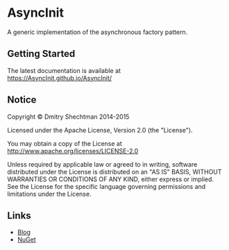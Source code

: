 AsyncInit
=========

A generic implementation of the asynchronous factory pattern.

Getting Started
---------------

The latest documentation is available at https://AsyncInit.github.io/AsyncInit/

Notice
------

   Copyright © Dmitry Shechtman 2014-2015

   Licensed under the Apache License, Version 2.0 (the "License").

   You may obtain a copy of the License at
   http://www.apache.org/licenses/LICENSE-2.0

   Unless required by applicable law or agreed to in writing, software
   distributed under the License is distributed on an "AS IS" BASIS,
   WITHOUT WARRANTIES OR CONDITIONS OF ANY KIND, either express or implied.
   See the License for the specific language governing permissions and
   limitations under the License.

Links
-----

* [Blog](https://shecht.wordpress.com/category/asyncactivator/)
* [NuGet](https://nuget.org/packages/Ditto.AsyncInit)
